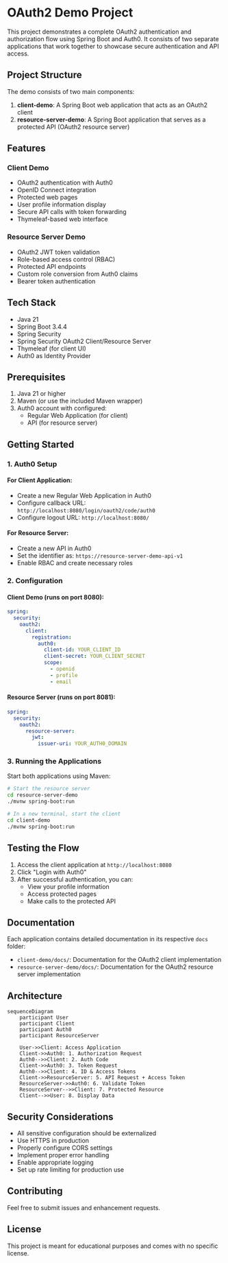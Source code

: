 # OAuth2 Demo Project

This project demonstrates a complete OAuth2 authentication and authorization flow using Spring Boot and Auth0. It consists of two separate applications that work together to showcase secure authentication and API access.

## Project Structure

The demo consists of two main components:

1. **client-demo**: A Spring Boot web application that acts as an OAuth2 client
2. **resource-server-demo**: A Spring Boot application that serves as a protected API (OAuth2 resource server)

## Features

### Client Demo

- OAuth2 authentication with Auth0
- OpenID Connect integration
- Protected web pages
- User profile information display
- Secure API calls with token forwarding
- Thymeleaf-based web interface

### Resource Server Demo

- OAuth2 JWT token validation
- Role-based access control (RBAC)
- Protected API endpoints
- Custom role conversion from Auth0 claims
- Bearer token authentication

## Tech Stack

- Java 21
- Spring Boot 3.4.4
- Spring Security
- Spring Security OAuth2 Client/Resource Server
- Thymeleaf (for client UI)
- Auth0 as Identity Provider

## Prerequisites

1. Java 21 or higher
2. Maven (or use the included Maven wrapper)
3. Auth0 account with configured:
   - Regular Web Application (for client)
   - API (for resource server)

## Getting Started

### 1. Auth0 Setup

#### For Client Application:

- Create a new Regular Web Application in Auth0
- Configure callback URL: `http://localhost:8080/login/oauth2/code/auth0`
- Configure logout URL: `http://localhost:8080/`

#### For Resource Server:

- Create a new API in Auth0
- Set the identifier as: `https://resource-server-demo-api-v1`
- Enable RBAC and create necessary roles

### 2. Configuration

#### Client Demo (runs on port 8080):

```yaml
spring:
  security:
    oauth2:
      client:
        registration:
          auth0:
            client-id: YOUR_CLIENT_ID
            client-secret: YOUR_CLIENT_SECRET
            scope:
              - openid
              - profile
              - email
```

#### Resource Server (runs on port 8081):

```yaml
spring:
  security:
    oauth2:
      resource-server:
        jwt:
          issuer-uri: YOUR_AUTH0_DOMAIN
```

### 3. Running the Applications

Start both applications using Maven:

```bash
# Start the resource server
cd resource-server-demo
./mvnw spring-boot:run

# In a new terminal, start the client
cd client-demo
./mvnw spring-boot:run
```

## Testing the Flow

1. Access the client application at `http://localhost:8080`
2. Click "Login with Auth0"
3. After successful authentication, you can:
   - View your profile information
   - Access protected pages
   - Make calls to the protected API

## Documentation

Each application contains detailed documentation in its respective `docs` folder:

- `client-demo/docs/`: Documentation for the OAuth2 client implementation
- `resource-server-demo/docs/`: Documentation for the OAuth2 resource server implementation

## Architecture

```mermaid
sequenceDiagram
    participant User
    participant Client
    participant Auth0
    participant ResourceServer

    User->>Client: Access Application
    Client->>Auth0: 1. Authorization Request
    Auth0-->>Client: 2. Auth Code
    Client->>Auth0: 3. Token Request
    Auth0-->>Client: 4. ID & Access Tokens
    Client->>ResourceServer: 5. API Request + Access Token
    ResourceServer->>Auth0: 6. Validate Token
    ResourceServer-->>Client: 7. Protected Resource
    Client-->>User: 8. Display Data
```

## Security Considerations

- All sensitive configuration should be externalized
- Use HTTPS in production
- Properly configure CORS settings
- Implement proper error handling
- Enable appropriate logging
- Set up rate limiting for production use

## Contributing

Feel free to submit issues and enhancement requests.

## License

This project is meant for educational purposes and comes with no specific license.
